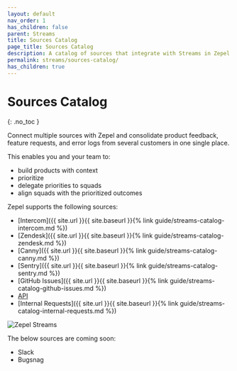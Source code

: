 ```yaml
---
layout: default
nav_order: 1
has_children: false
parent: Streams
title: Sources Catalog
page_title: Sources Catalog
description: A catalog of sources that integrate with Streams in Zepel
permalink: streams/sources-catalog/
has_children: true
---
```


# Sources Catalog
{: .no_toc }

Connect multiple sources with Zepel and consolidate product feedback, feature requests, and error logs from several customers in one single place.

This enables you and your team to:
- build products with context
- prioritize
- delegate priorities to squads
- align squads with the prioritized outcomes

Zepel supports the following sources:

- [Intercom]({{ site.url }}{{ site.baseurl }}{% link guide/streams-catalog-intercom.md %})
- [Zendesk]({{ site.url }}{{ site.baseurl }}{% link guide/streams-catalog-zendesk.md %})
- [Canny]({{ site.url }}{{ site.baseurl }}{% link guide/streams-catalog-canny.md %})
- [Sentry]({{ site.url }}{{ site.baseurl }}{% link guide/streams-catalog-sentry.md %})
- [GitHub Issues]({{ site.url }}{{ site.baseurl }}{% link guide/streams-catalog-github-issues.md %})
- [API](https://zepel.io/developers/api/v2/#streams)
- [Internal Requests]({{ site.url }}{{ site.baseurl }}{% link guide/streams-catalog-internal-requests.md %})

![Zepel Streams](/guide/assets/uploads/zepel-streams.png)

The below sources are coming soon:

- Slack
- Bugsnag